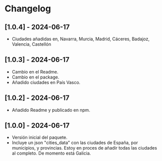 # Changelog

## [1.0.4] - 2024-06-17
- Ciudades añadidas en, Navarra, Murcia, Madrid, Cáceres, Badajoz, Valencia, Castellón

## [1.0.3] - 2024-06-17
- Cambio en el Readme. 
- Cambio en el package. 
- Añadido ciudades en País Vasco.

## [1.0.2] - 2024-06-17
- Añadido Readme y publicado en npm.

## [1.0.0] - 2024-06-17
- Versión inicial del paquete.
- Incluye un json "cities_data" con las ciudades de España, por municipios, y provincias. Estoy en proces de añadir todas las ciudades al completo. De momento está Galicia.
  
